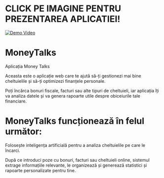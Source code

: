 # CLICK PE IMAGINE PENTRU PREZENTAREA APLICATIEI!
[![Demo Video](https://img.youtube.com/vi/2pNxjMm2V_A/maxresdefault.jpg)](https://www.youtube.com/watch?v=2pNxjMm2V_A)

# MoneyTalks
Aplicația Money Talks

Aceasta este o aplicație web care te ajută să-ți gestionezi mai bine cheltuielile și să-ți optimizezi finanțele personale.

Poți încărca bonuri fiscale, facturi sau alte tipuri de cheltuieli, iar aplicația îți va analiza datele și va genera rapoarte utile despre obiceiurile tale financiare.

#
# MoneyTalks funcționează în felul următor:
Folosește inteligența artificială pentru a analiza cheltuielile pe care le încarci.

După ce introduci poze cu bonuri, facturi sau cheltuieli online, sistemul extrage informațiile relevante, le organizează și generează statistici și rapoarte personalizate pentru tine.
